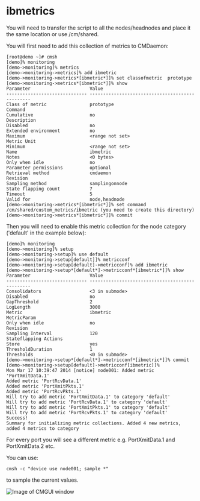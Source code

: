 # ibmetrics


You will need to transfer the script to all the nodes/headnodes and place it the same location or use /cm/shared.

You will first need to add this collection of metrics to CMDaemon:
```
[root@demo ~]# cmsh
[demo]% monitoring
[demo->monitoring]% metrics
[demo->monitoring->metrics]% add ibmetric
[demo->monitoring->metrics*[ibmetric*]]% set classofmetric  prototype
[demo->monitoring->metrics*[ibmetric*]]% show
Parameter                      Value
------------------------------ ------------------------------------------------
Class of metric                prototype
Command
Cumulative                     no
Description
Disabled                       no
Extended environment           no
Maximum                        <range not set>
Metric Unit
Minimum                        <range not set>
Name                           ibmetric
Notes                          <0 bytes>
Only when idle                 no
Parameter permissions          optional
Retrieval method               cmdaemon
Revision
Sampling method                samplingonnode
State flapping count           7
Timeout                        5
Valid for                      node,headnode
[demo->monitoring->metrics*[ibmetric*]]% set command /cm/shared/custom_metrics/ibmetric (you need to create this directory)
[demo->monitoring->metrics*[ibmetric*]]% commit
```

Then you will need to enable this metric collection for the node category ('default' in the example below):
```
[demo]% monitoring
[demo->monitoring]% setup
[demo->monitoring->setup]% use default
[demo->monitoring->setup[default]]% metricconf
[demo->monitoring->setup[default]->metricconf]% add ibmetric
[demo->monitoring->setup*[default*]->metricconf*[ibmetric*]]% show
Parameter                      Value
------------------------------ ------------------------------------------------
Consolidators                  <3 in submode>
Disabled                       no
GapThreshold                   2
LogLength                      3000
Metric                         ibmetric
MetricParam
Only when idle                 no
Revision
Sampling Interval              120
Stateflapping Actions
Store                          yes
ThresholdDuration              1
Thresholds                     <0 in submode>
[demo->monitoring->setup*[default*]->metricconf*[ibmetric*]]% commit
[demo->monitoring->setup[default]->metricconf[ibmetric]]%
Mon Mar 17 10:39:47 2014 [notice] node001: Added metric 'PortXmitData.1'
Added metric 'PortRcvData.1'
Added metric 'PortXmitPkts.1'
Added metric 'PortRcvPkts.1'
Will try to add metric 'PortXmitData.1' to category 'default'
Will try to add metric 'PortRcvData.1' to category 'default'
Will try to add metric 'PortXmitPkts.1' to category 'default'
Will try to add metric 'PortRcvPkts.1' to category 'default'
Success!
Summary for initializing metric collections. Added 4 new metrics, added 4 metrics to category
```
For every port you will see a different metric e.g. PortXmitData.1 and PortXmitData.2 etc.

You can use:
```
cmsh -c "device use node001; sample *"
```
to sample the current values.

![Image of CMGUI window](https://cray.panix.eu/ST6XC9-2.PNG)

